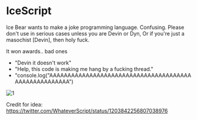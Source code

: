 # IceScript
Ice Bear wants to make a joke programming language. Confusing. Please don't use in serious cases unless you are Devin or Dyn, Or if you're just a masochist [Devin], then holy fuck.

It won awards.. bad ones
- "Devin it doesn't work"
- "Help, this code is making me hang by a fucking thread."
- "console.log("AAAAAAAAAAAAAAAAAAAAAAAAAAAAAAAAAAAAAAAAAAAAAAAAAAAAAA")

![1](https://i.hiitsdevin.dev/captures/hiitsdevin_new_842338.png)

Credit for idea: https://twitter.com/WhateverScript/status/1203842256807038976
